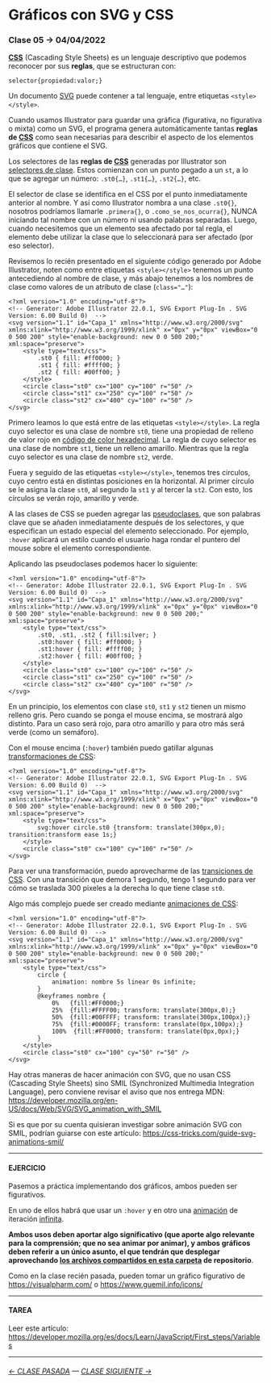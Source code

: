# Gráficos con SVG y CSS

### Clase 05 → 04/04/2022

**[CSS](https://developer.mozilla.org/es/docs/Learn/Getting_started_with_the_web/CSS_basics)** (Cascading Style Sheets) es un lenguaje descriptivo que podemos reconocer por sus **reglas**, que se estructuran con: 

```
selector{propiedad:valor;}
```

Un documento [SVG](https://developer.mozilla.org/es/docs/Web/SVG/Tutorial) puede contener a tal lenguaje, entre etiquetas `<style></style>`.

Cuando usamos Illustrator para guardar una gráfica (figurativa, no figurativa o mixta) como un SVG, el programa genera automáticamente tantas **reglas de [CSS]((https://developer.mozilla.org/es/docs/Learn/Getting_started_with_the_web/CSS_basics))** como sean necesarias para describir el aspecto de los elementos gráficos que contiene el SVG.

Los selectores de las **reglas de [CSS]((https://developer.mozilla.org/es/docs/Learn/Getting_started_with_the_web/CSS_basics))** generadas por Illustrator son [selectores de clase](https://developer.mozilla.org/es/docs/Web/CSS/Class_selectors). Estos comienzan con un punto pegado a un `st`, a lo que se agregar un número: `.st0{…}`, `.st1{…}`, `.st2{…}`, etc.

El selector de clase se identifica en el CSS por el punto inmediatamente anterior al nombre. Y así como Illustrator nombra a una clase `.st0{}`, nosotros podríamos llamarle `.primera{}`, o `.como_se_nos_ocurra{}`, NUNCA iniciando tal nombre con un número ni usando palabras separadas. Luego, cuando necesitemos que un elemento sea afectado por tal regla, el elemento debe utilizar la clase que lo seleccionará para ser afectado (por eso selector).

Revisemos lo recién presentado en el siguiente código generado por Adobe Illustrator, noten como entre etiquetas `<style></style>` tenemos un punto antecediendo al nombre de clase, y más abajo tenemos a los nombres de clase como valores de un atributo de clase (`class="…"`):

```
<?xml version="1.0" encoding="utf-8"?>
<!-- Generator: Adobe Illustrator 22.0.1, SVG Export Plug-In . SVG Version: 6.00 Build 0)  -->
<svg version="1.1" id="Capa_1" xmlns="http://www.w3.org/2000/svg" xmlns:xlink="http://www.w3.org/1999/xlink" x="0px" y="0px" viewBox="0 0 500 200" style="enable-background: new 0 0 500 200;" xml:space="preserve">
    <style type="text/css">
        .st0 { fill: #ff0000; }
        .st1 { fill: #ffff00; }
        .st2 { fill: #00ff00; }
    </style>
    <circle class="st0" cx="100" cy="100" r="50" />
    <circle class="st1" cx="250" cy="100" r="50" />
    <circle class="st2" cx="400" cy="100" r="50" />
</svg>
```

Primero leamos lo que está entre de las etiquetas `<style></style>`. La regla cuyo selector es una clase de nombre `st0`, tiene una propiedad de relleno de valor rojo en [código de color hexadecimal](https://htmlcolorcodes.com/es/). La regla de cuyo selector es una clase de nombre `st1`, tiene un relleno amarillo. Mientras que la regla cuyo selector es una clase de nombre `st2`, verde.

Fuera y seguido de las etiquetas `<style></style>`, tenemos tres circulos, cuyo centro está en distintas posiciones en la horizontal. Al primer círculo se le asigna la clase `st0`, al segundo la `st1` y al tercer la `st2`. Con esto, los círculos se verán rojo, amarillo y verde. 

A las clases de CSS se pueden agregar las [pseudoclases](https://developer.mozilla.org/es/docs/Web/CSS/Pseudo-classes), que son palabras clave que se añaden inmediatamente después de los selectores, y que especifican un estado especial del elemento seleccionado. Por ejemplo, `:hover` aplicará un estilo cuando el usuario haga rondar el puntero del mouse sobre el elemento correspondiente.

Aplicando las pseudoclases podemos hacer lo siguiente:

```
<?xml version="1.0" encoding="utf-8"?>
<!-- Generator: Adobe Illustrator 22.0.1, SVG Export Plug-In . SVG Version: 6.00 Build 0)  -->
<svg version="1.1" id="Capa_1" xmlns="http://www.w3.org/2000/svg" xmlns:xlink="http://www.w3.org/1999/xlink" x="0px" y="0px" viewBox="0 0 500 200" style="enable-background: new 0 0 500 200;" xml:space="preserve">
    <style type="text/css">
        .st0, .st1, .st2 { fill:silver; }
        .st0:hover { fill: #ff0000; }
        .st1:hover { fill: #ffff00; }
        .st2:hover { fill: #00ff00; }
    </style>
    <circle class="st0" cx="100" cy="100" r="50" />
    <circle class="st1" cx="250" cy="100" r="50" />
    <circle class="st2" cx="400" cy="100" r="50" />
</svg>
```

En un principio, los elementos con clase `st0`, `st1` y `st2` tienen un mismo relleno gris. Pero cuando se ponga el mouse encima, se mostrará algo distinto. Para un caso será rojo, para otro amarillo y para otro más será verde (como un semáforo).

Con el mouse encima (`:hover`) también puedo gatillar algunas [transformaciones de CSS](https://developer.mozilla.org/es/docs/Web/CSS/transform):

```
<?xml version="1.0" encoding="utf-8"?>
<!-- Generator: Adobe Illustrator 22.0.1, SVG Export Plug-In . SVG Version: 6.00 Build 0)  -->
<svg version="1.1" id="Capa_1" xmlns="http://www.w3.org/2000/svg" xmlns:xlink="http://www.w3.org/1999/xlink" x="0px" y="0px" viewBox="0 0 500 200" style="enable-background: new 0 0 500 200;" xml:space="preserve">
    <style type="text/css">
        svg:hover circle.st0 {transform: translate(300px,0); transition:transform ease 1s;}
    </style>
    <circle class="st0" cx="100" cy="100" r="50" />
</svg>
```

Para ver una transformación, puedo aprovecharme de las [transiciones de CSS](https://developer.mozilla.org/es/docs/Web/CSS/transition). Con una transición que demora 1 segundo, tengo 1 segundo para ver cómo se traslada 300 pixeles a la derecha lo que tiene clase `st0`.

Algo más complejo puede ser creado mediante [animaciones de CSS](https://developer.mozilla.org/es/docs/Web/CSS/animation):

```
<?xml version="1.0" encoding="utf-8"?>
<!-- Generator: Adobe Illustrator 22.0.1, SVG Export Plug-In . SVG Version: 6.00 Build 0)  -->
<svg version="1.1" id="Capa_1" xmlns="http://www.w3.org/2000/svg" xmlns:xlink="http://www.w3.org/1999/xlink" x="0px" y="0px" viewBox="0 0 500 200" style="enable-background: new 0 0 500 200;" xml:space="preserve">
    <style type="text/css">
    	circle {
    		animation: nombre 5s linear 0s infinite;
    	}
    	@keyframes nombre {
    		0%   {fill:#FF0000;}
    		25%  {fill:#FFFF00; transform: translate(300px,0);}
    		50%  {fill:#00FFFF; transform: translate(300px,100px);}
    		75%  {fill:#0000FF; transform: translate(0px,100px);}
    		100%  {fill:#FF0000; transform: translate(0px,0px);}
    	}
    </style>
    <circle class="st0" cx="100" cy="50" r="50" />
</svg>
```

Hay otras maneras de hacer animación con SVG, que no usan CSS (Cascading Style Sheets) sino SMIL (Synchronized Multimedia Integration Language), pero conviene revisar el aviso que nos entrega MDN: https://developer.mozilla.org/en-US/docs/Web/SVG/SVG_animation_with_SMIL

Si es que por su cuenta quisieran investigar sobre animación SVG con SMIL, podrían guiarse con este artículo: https://css-tricks.com/guide-svg-animations-smil/

- - - - - - - - 

#### EJERCICIO

Pasemos a práctica implementando dos gráficos, ambos pueden ser figurativos. 

En uno de ellos habrá que usar un `:hover` y en otro una [animación](https://developer.mozilla.org/es/docs/Web/CSS/animation) de iteración [infinita](https://developer.mozilla.org/es/docs/Web/CSS/animation-iteration-count). 

**Ambos usos deben aportar algo significativo (que aporte algo relevante para la comprensión; que no sea animar por animar), y ambos gráficos deben referir a un único asunto, el que tendrán que desplegar aprovechando [los archivos compartidos en esta carpeta](https://profesorfaco.github.io/dno075-2022-1/clase-05/) de repositorio**.

Como en la clase recién pasada, pueden tomar un gráfico figurativo de https://visualpharm.com/ o https://www.guemil.info/icons/

- - - - - - - - 

#### TAREA

Leer este artículo: https://developer.mozilla.org/es/docs/Learn/JavaScript/First_steps/Variables

- - - - - - - - - - 

###### [← CLASE PASADA](https://github.com/profesorfaco/dno075-2022-1/tree/main/clase-04) — [CLASE SIGUIENTE →](https://github.com/profesorfaco/dno075-2022-1/tree/main/clase-06) 


